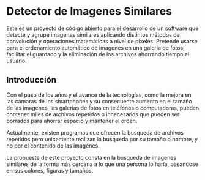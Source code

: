 # Detector de Imagenes Similares
Este es un proyecto de código abierto para el desarrollo de un software que detecte y agrupe imagenes similares aplicando distintos métodos de convolución y operaciones matemáticas a nivel de pixeles. Pretende usarse para el ordenamiento automático de imagenes en una galeria de fotos, facilitar el guardado y la eliminación de los archivos ahorrando tiempo al usuario.

## Introducción
Con el paso de los años y el avance de la tecnologías, como la mejora en las cámaras de los smartphones y su consecuente aumento en el tamaño de las imagenes, las galerias de fotos en teléfonos o computadoras, pueden contener miles de archivos repetidos o innecesarios que pueden ser borrados para ahorrar espacio y mantener el orden.

Actualmente, existen programas que ofrecen la busqueda de archivos repetidos pero unicamente realizan la busqueda por su tamaño o nombre, y no por el contenido de las imagenes.

La propuesta de este proyecto consta en la busqueda de imagenes similares de la forma más cercana a lo que una persona lo haría, basandose en sus colores, figuras y tamaños.
